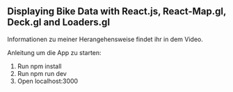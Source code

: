 ## Displaying Bike Data with React.js, React-Map.gl, Deck.gl and Loaders.gl

Informationen zu meiner Herangehensweise findet ihr in dem Video.

Anleitung um die App zu starten:

1. Run npm install
2. Run npm run dev
3. Open localhost:3000
